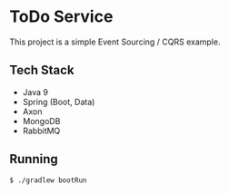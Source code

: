 # ToDo Service

This project is a simple Event Sourcing / CQRS example.


## Tech Stack

* Java 9
* Spring (Boot, Data)
* Axon
* MongoDB
* RabbitMQ

## Running

```bash
$ ./gradlew bootRun
```


